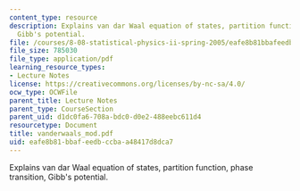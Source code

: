 ```yaml
---
content_type: resource
description: Explains van dar Waal equation of states, partition function, phase transition,
  Gibb's potential.
file: /courses/8-08-statistical-physics-ii-spring-2005/eafe8b81bbafeedbccbaa48417d8dca7_vanderwaals_mod.pdf
file_size: 785030
file_type: application/pdf
learning_resource_types:
- Lecture Notes
license: https://creativecommons.org/licenses/by-nc-sa/4.0/
ocw_type: OCWFile
parent_title: Lecture Notes
parent_type: CourseSection
parent_uid: d1dc0fa6-708a-bdc0-d0e2-488eebc611d4
resourcetype: Document
title: vanderwaals_mod.pdf
uid: eafe8b81-bbaf-eedb-ccba-a48417d8dca7
---
```

Explains van dar Waal equation of states, partition function, phase transition, Gibb's potential.